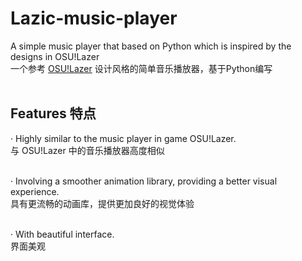 # Lazic-music-player
A simple music player that based on Python which is inspired by the designs in OSU!Lazer<br>
一个参考 [OSU!Lazer](https://github.com/ppy/osu) 设计风格的简单音乐播放器，基于Python编写<br><br>

## Features 特点
· Highly similar to the music player in game OSU!Lazer. <br>
  与 OSU!Lazer 中的音乐播放器高度相似 <br><br>

· Involving a smoother animation library, providing a better visual experience. <br>
  具有更流畅的动画库，提供更加良好的视觉体验 <br><br>

· With beautiful interface. <br>
  界面美观 <br><br>



